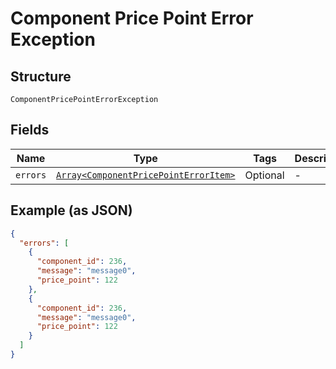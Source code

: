 
# Component Price Point Error Exception

## Structure

`ComponentPricePointErrorException`

## Fields

| Name | Type | Tags | Description |
|  --- | --- | --- | --- |
| `errors` | [`Array<ComponentPricePointErrorItem>`](../../doc/models/component-price-point-error-item.md) | Optional | - |

## Example (as JSON)

```json
{
  "errors": [
    {
      "component_id": 236,
      "message": "message0",
      "price_point": 122
    },
    {
      "component_id": 236,
      "message": "message0",
      "price_point": 122
    }
  ]
}
```

